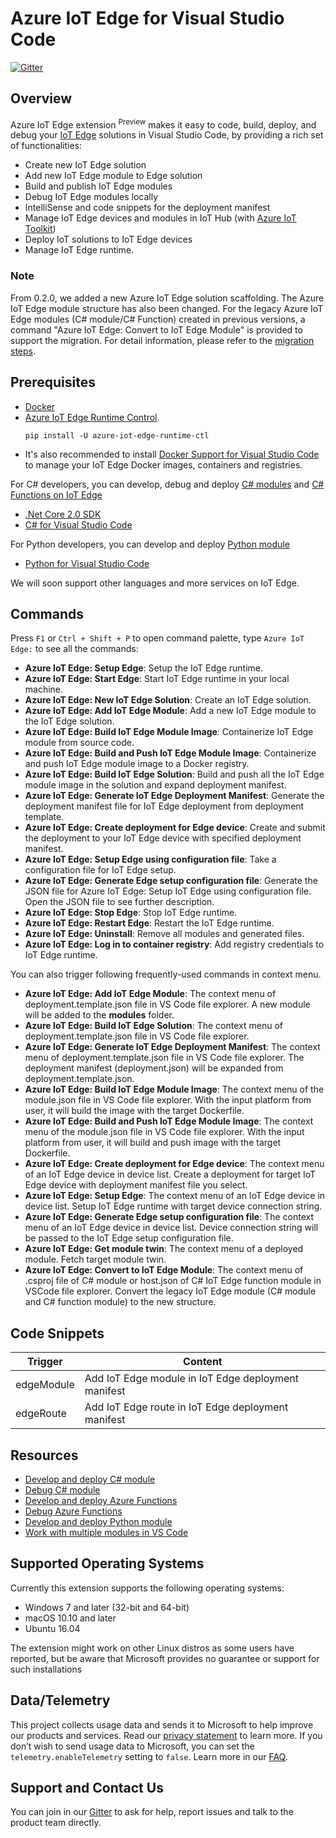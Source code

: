 # Azure IoT Edge for Visual Studio Code
[![Gitter](https://img.shields.io/badge/chat-on%20gitter-blue.svg)](https://gitter.im/Microsoft/vscode-azure-iot-edge)

## Overview
Azure IoT Edge extension <sup>Preview</sup> makes it easy to code, build, deploy, and debug your [IoT Edge](https://docs.microsoft.com/azure/iot-edge/how-iot-edge-works) solutions in Visual Studio Code, by providing a rich set of functionalities:

- Create new IoT Edge solution
- Add new IoT Edge module to Edge solution
- Build and publish IoT Edge modules
- Debug IoT Edge modules locally
- IntelliSense and code snippets for the deployment manifest
- Manage IoT Edge devices and modules in IoT Hub (with [Azure IoT Toolkit](https://marketplace.visualstudio.com/items?itemName=vsciot-vscode.azure-iot-toolkit))
- Deploy IoT solutions to IoT Edge devices
- Manage IoT Edge runtime.

### Note
From 0.2.0, we added a new Azure IoT Edge solution scaffolding. The Azure IoT Edge module structure has also been changed. For the legacy Azure IoT Edge modules (C# module/C# Function) created in previous versions, a command "Azure IoT Edge: Convert to IoT Edge Module" is provided to support the migration. For detail information, please refer to the [migration steps](MIGRATION_STEPS.md).

## Prerequisites

- [Docker](https://www.docker.com/)
- [Azure IoT Edge Runtime Control](https://pypi.python.org/pypi/azure-iot-edge-runtime-ctl).
  ```
  pip install -U azure-iot-edge-runtime-ctl
  ```
- It's also recommended to install [Docker Support for Visual Studio Code](https://marketplace.visualstudio.com/items?itemName=PeterJausovec.vscode-docker) to manage your IoT Edge Docker images, containers and registries. 

For C# developers, you can develop, debug and deploy [C# modules](https://docs.microsoft.com/azure/iot-edge/tutorial-csharp-module) and [C# Functions on IoT Edge](https://docs.microsoft.com/azure/iot-edge/tutorial-deploy-function)
- [.Net Core 2.0 SDK](https://www.microsoft.com/net/download/core)
- [C# for Visual Studio Code](https://marketplace.visualstudio.com/items?itemName=ms-vscode.csharp)

For Python developers, you can develop and deploy [Python module](https://docs.microsoft.com/azure/iot-edge/tutorial-python-module)
- [Python for Visual Studio Code](https://marketplace.visualstudio.com/items?itemName=ms-python.python)

We will soon support other languages and more services on IoT Edge.

## Commands

Press `F1` or `Ctrl + Shift + P` to open command palette, type `Azure IoT Edge:` to see all the commands:
- **Azure IoT Edge: Setup Edge**: Setup the IoT Edge runtime.
- **Azure IoT Edge: Start Edge**: Start IoT Edge runtime in your local machine.
- **Azure IoT Edge: New IoT Edge Solution**: Create an IoT Edge solution.
- **Azure IoT Edge: Add IoT Edge Module**: Add a new IoT Edge module to the IoT Edge solution.
- **Azure IoT Edge: Build IoT Edge Module Image**: Containerize IoT Edge module from source code. 
- **Azure IoT Edge: Build and Push IoT Edge Module Image**: Containerize and push IoT Edge module image to a Docker registry.
- **Azure IoT Edge: Build IoT Edge Solution**: Build and push all the IoT Edge module image in the solution and expand deployment manifest. 
- **Azure IoT Edge: Generate IoT Edge Deployment Manifest**: Generate the deployment manifest file for IoT Edge deployment from deployment template.
- **Azure IoT Edge: Create deployment for Edge device**: Create and submit the deployment to your IoT Edge device with specified deployment manifest. 
- **Azure IoT Edge: Setup Edge using configuration file**: Take a configuration file for IoT Edge setup.
- **Azure IoT Edge: Generate Edge setup configuration file**: Generate the JSON file for Azure IoT Edge: Setup IoT Edge using configuration file. Open the JSON file to see further description.
- **Azure IoT Edge: Stop Edge**: Stop IoT Edge runtime.
- **Azure IoT Edge: Restart Edge**: Restart the IoT Edge runtime.
- **Azure IoT Edge: Uninstall**: Remove all modules and generated files.
- **Azure IoT Edge: Log in to container registry**: Add registry credentials to IoT Edge runtime.

You can also trigger following frequently-used commands in context menu.
- **Azure IoT Edge: Add IoT Edge Module**: The context menu of deployment.template.json file in VS Code file explorer. A new module will be added to the **modules** folder.
- **Azure IoT Edge: Build IoT Edge Solution**: The context menu of deployment.template.json file in VS Code file explorer.
- **Azure IoT Edge: Generate IoT Edge Deployment Manifest**: The context menu of deployment.template.json file in VS Code file explorer. The deployment manifest (deployment.json) will be expanded from deployment.template.json.
- **Azure IoT Edge: Build IoT Edge Module Image**: The context menu of the module.json file in VS Code file explorer. With the input platform from user, it will build the image with the target Dockerfile.
- **Azure IoT Edge: Build and Push IoT Edge Module Image**: The context menu of the module.json file in VS Code file explorer. With the input platform from user, it will build and push image with the target Dockerfile.
- **Azure IoT Edge: Create deployment for Edge device**: The context menu of an IoT Edge device in device list. Create a deployment for target IoT Edge device with deployment manifest file you select.
- **Azure IoT Edge: Setup Edge**: The context menu of an IoT Edge device in device list. Setup IoT Edge runtime with target device connection string.
- **Azure IoT Edge: Generate Edge setup configuration file**: The context menu of an IoT Edge device in device list. Device connection string will be passed to the IoT Edge setup configuration file.
- **Azure IoT Edge: Get module twin**: The context menu of a deployed module. Fetch target module twin. 
- **Azure IoT Edge: Convert to IoT Edge Module**: The context menu of .csproj file of C# module or host.json of C# IoT Edge function module in VSCode file explorer. Convert the legacy IoT Edge module (C# module and C# function module) to the new structure.

## Code Snippets

| Trigger | Content |
| ---- | ---- |
| edgeModule | Add IoT Edge module in IoT Edge deployment manifest |
| edgeRoute | Add IoT Edge route in IoT Edge deployment manifest |

## Resources
- [Develop and deploy C# module](https://docs.microsoft.com/azure/iot-edge/how-to-vscode-develop-csharp-module)
- [Debug C# module](https://docs.microsoft.com/azure/iot-edge/how-to-vscode-debug-csharp-module)
- [Develop and deploy Azure Functions](https://docs.microsoft.com/azure/iot-edge/how-to-vscode-develop-azure-function)
- [Debug Azure Functions](https://docs.microsoft.com/azure/iot-edge/how-to-vscode-debug-azure-function)
- [Develop and deploy Python module](https://docs.microsoft.com/azure/iot-edge/tutorial-python-module)
- [Work with multiple modules in VS Code](https://docs.microsoft.com/azure/iot-edge/tutorial-multiple-modules-in-vscode)

## Supported Operating Systems
Currently this extension supports the following operating systems:
- Windows 7 and later (32-bit and 64-bit)
- macOS 10.10 and later
- Ubuntu 16.04

The extension might work on other Linux distros as some users have reported, but be aware that Microsoft provides no guarantee or support for such installations


## Data/Telemetry
This project collects usage data and sends it to Microsoft to help improve our products and services. Read our [privacy statement](http://go.microsoft.com/fwlink/?LinkId=521839) to learn more. 
If you don’t wish to send usage data to Microsoft, you can set the `telemetry.enableTelemetry` setting to `false`. Learn more in our [FAQ](https://code.visualstudio.com/docs/supporting/faq#_how-to-disable-telemetry-reporting).

## Support and Contact Us
You can join in our [Gitter](https://gitter.im/Microsoft/vscode-azure-iot-edge) to ask for help, report issues and talk to the product team directly.
